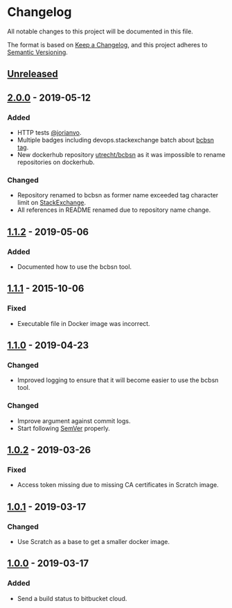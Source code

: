 # Changelog
All notable changes to this project will be documented in this file.

The format is based on [Keep a Changelog](https://keepachangelog.com/en/1.0.0/),
and this project adheres to [Semantic Versioning](https://semver.org/spec/v2.0.0.html).

## [Unreleased]

## [2.0.0] - 2019-05-12
### Added
- HTTP tests [@jorianvo](https://github.com/jorianvo).
- Multiple badges including devops.stackexchange batch about [bcbsn tag](https://devops.stackexchange.com/questions/tagged/bcbsn).
- New dockerhub repository [utrecht/bcbsn](https://cloud.docker.com/u/utrecht/repository/docker/utrecht/bcbsn) as it was
impossible to rename repositories on dockerhub.

### Changed
- Repository renamed to bcbsn as former name exceeded tag character limit on [StackExchange](https://stackexchange.com/).
- All references in README renamed due to repository name change.

## [1.1.2] - 2019-05-06
### Added
- Documented how to use the bcbsn tool.

## [1.1.1] - 2015-10-06
### Fixed
- Executable file in Docker image was incorrect.

## [1.1.0] - 2019-04-23
### Changed
- Improved logging to ensure that it will become easier to use the bcbsn tool.

### Changed
- Improve argument against commit logs.
- Start following [SemVer](https://semver.org) properly.

## [1.0.2] - 2019-03-26
### Fixed
- Access token missing due to missing CA certificates in Scratch image.

## [1.0.1] - 2019-03-17
### Changed
- Use Scratch as a base to get a smaller docker image.

## [1.0.0] - 2019-03-17
### Added
- Send a build status to bitbucket cloud.

[Unreleased]: https://github.com/030/bcbsn/compare/2.0.0...HEAD
[2.0.0]: https://github.com/030/bcbsn/compare/1.1.2...2.0.0
[1.1.2]: https://github.com/030/bcbsn/compare/1.1.1...1.1.2
[1.1.1]: https://github.com/030/bcbsn/compare/1.1.0...1.1.1
[1.1.0]: https://github.com/030/bcbsn/compare/1.0.2...1.1.0
[1.0.2]: https://github.com/030/bcbsn/compare/1.0.1...1.0.2
[1.0.1]: https://github.com/030/bcbsn/compare/1.0.0...1.0.1
[1.0.0]: https://github.com/030/bcbsn/releases/tag/1.0.0